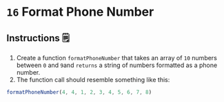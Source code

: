 # `16` Format Phone Number

## Instructions 🗒
1. Create a function `formatPhoneNumber` that takes an array of `10` numbers between `0` and `9`and `returns` a string of numbers formatted as a phone number. 
2. The function call should resemble something like this: 
```JavaScript
formatPhoneNumber(4, 4, 1, 2, 3, 4, 5, 6, 7, 8)
```